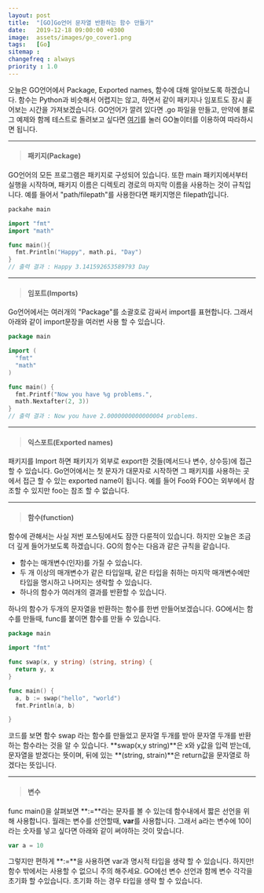 ```yaml
---
layout: post
title:  "[GO]Go언어 문자열 반환하는 함수 만들기"
date:   2019-12-18 09:00:00 +0300
image:  assets/images/go_cover1.png
tags:   [Go]
sitemap :
changefreq : always
priority : 1.0
---
```


오늘은 GO언어에서 Package, Exported names, 함수에 대해 알아보도록 하겠습니다. 함수는 Python과 비슷해서 어렵지는 않고, 하면서 같이 패키지나 임포트도 잠시 훝어보는 시간을 가져보겠습니다. GO언어가 깔려 있다면 .go 파일을 만들고, 만약에 블로그 예제와 함께 테스트로 돌려보고 싶다면 [여기](https://play.golang.org/)를 눌러 GO놀이터를 이용하여 따라하시면 됩니다.


--------------


> #### 패키지(Package)

GO언어의 모든 프로그램은 패키지로 구성되어 있습니다. 또한 main 패키지에서부터 실행을 시작하며, 패키지 이름은 디렉토리 경로의 마지막 이름을 사용하는 것이 규칙입니다. 예를 들어서 "path/filepath"를 사용한다면 패키지명은 filepath입니다. 

```go
packahe main

import "fmt"
import "math"

func main(){
  fmt.Println("Happy", math.pi, "Day")
}
// 출력 결과 : Happy 3.141592653589793 Day
```

--------------


> #### 임포트(Imports)

Go언어에서는 여러개의 "Package"를 소괄호로 감싸서 import를 표현합니다. 그래서 아래와 같이 import문장을 여러번 사용 할 수 있습니다. 


```go
package main

import ( 
  "fmt" 
  "math" 
)

func main() { 
  fmt.Printf("Now you have %g problems.",
  math.Nextafter(2, 3))
}
// 출력 결과 : Now you have 2.0000000000000004 problems.
```

--------------


> #### 익스포트(Exported names)


패키지를 Import 하면 패키지가 외부로 export한 것들(메서드나 변수, 상수등)에 접근 할 수 있습니다. Go언어에서는 첫 문자가 대문자로 시작하면 그 패키지를 사용하는 곳에서 접근 할 수 있는 exported name이 됩니다. 예를 들어 Foo와 FOO는 외부에서 참조할 수 있지만 foo는 참조 할 수 없습니다. 


--------------


> #### 함수(function)

함수에 관해서는 사실 저번 포스팅에서도 잠깐 다룬적이 있습니다. 하지만 오늘은 조금 더 깊게 들어가보도록 하겠습니다. GO의 함수는 다음과 같은 규칙을 같습니다.  

- 함수는 매개변수(인자)를 가질 수 있습니다.
- 두 개 이상의 매개변수가 같은 타입일때, 같은 타입을 취하는 마지막 매개변수에만 타입을 명시하고 나머지는 생락할 수 있습니다.  
- 하나의 함수가 여러개의 결과를 반환할 수 있습니다. 


하나의 함수가 두개의 문자열을 반환하는 함수를 한번 만들어보겠습니다. GO에서는 함수를 만들때, func를 붙이면 함수를 만들 수 있습니다. 

```go
package main

import "fmt"

func swap(x, y string) (string, string) {
  return y, x
}

func main() {
  a, b := swap("hello", "world")
  fmt.Println(a, b)

}
```

코드를 보면 함수 swap 라는 함수를 만들었고 문자열 두개를 받아 문자열 두개를 반환하는 함수라는 것을 알 수 있습니다.  **swap(x,y string)**은 x와 y값을 입력 받는데, 문자열을 받겠다는 뜻이며, 뒤에 있는 **(string, strain)**은 return값을 문자열로 하겠다는 뜻입니다. 


--------


> #### 변수 


func main()을 살펴보면 **:=**라는 문자를 볼 수 있는데 함수내에서 짧은 선언을 위해 사용합니다. 월래는 변수를 선언할때, **var**를 사용합니다. 그래서 a라는 변수에 10이라는 숫자를 넣고 싶다면 아래와 같이 써야하는 것이 맞습니다.  


```go
var a = 10 
```

그렇지만 편하게 **:=**을 사용하면 var과 명시적 타입을 생략 할 수 있습니다. 하지만! 함수 밖에서는 사용할 수 없으니 주의 해주세요. GO에선 변수 선언과 함께 변수 각각을 초기화 할 수있습니다. 초기화 하는 경우 타입을 생략 할 수 있습니다. 

